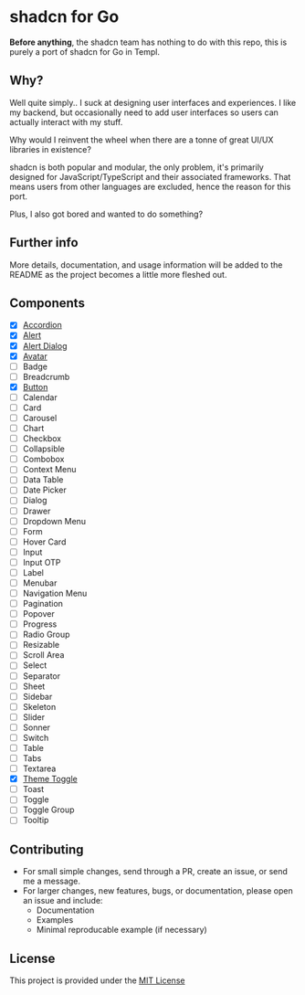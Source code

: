 # shadcn for Go

**Before anything**, the shadcn team has nothing to do with this repo, this is purely a port of shadcn for Go in Templ.

## Why?

Well quite simply.. I suck at designing user interfaces and experiences. I like my backend, but occasionally need to add user interfaces so users can actually interact with my stuff.

Why would I reinvent the wheel when there are a tonne of great UI/UX libraries in existence?

shadcn is both popular and modular, the only problem, it's primarily designed for JavaScript/TypeScript and their associated frameworks. That means users from other languages are excluded, hence the reason for this port.

Plus, I also got bored and wanted to do something?

## Further info

More details, documentation, and usage information will be added to the README as the project becomes a little more fleshed out.

## Components

- [X] [Accordion](/pkg/ui/accordion.templ)
- [X] [Alert](/pkg/ui/alert.templ)
- [X] [Alert Dialog](/pkg/ui/alert_dialog.templ)
- [X] [Avatar](/pkg/ui/avatar.templ)
- [ ] Badge
- [ ] Breadcrumb
- [X] [Button](/pkg/ui/button.templ)
- [ ] Calendar
- [ ] Card
- [ ] Carousel
- [ ] Chart
- [ ] Checkbox
- [ ] Collapsible
- [ ] Combobox
- [ ] Context Menu
- [ ] Data Table
- [ ] Date Picker
- [ ] Dialog
- [ ] Drawer
- [ ] Dropdown Menu
- [ ] Form
- [ ] Hover Card
- [ ] Input
- [ ] Input OTP
- [ ] Label
- [ ] Menubar
- [ ] Navigation Menu
- [ ] Pagination
- [ ] Popover
- [ ] Progress
- [ ] Radio Group
- [ ] Resizable
- [ ] Scroll Area
- [ ] Select
- [ ] Separator
- [ ] Sheet
- [ ] Sidebar
- [ ] Skeleton
- [ ] Slider
- [ ] Sonner
- [ ] Switch
- [ ] Table
- [ ] Tabs
- [ ] Textarea
- [X] [Theme Toggle](/pkg/ui/theme_toggle.templ)
- [ ] Toast
- [ ] Toggle
- [ ] Toggle Group
- [ ] Tooltip

## Contributing

- For small simple changes, send through a PR, create an issue, or send me a message.
- For larger changes, new features, bugs, or documentation, please open an issue and include:
  - Documentation
  - Examples
  - Minimal reproducable example (if necessary)

## License

This project is provided under the [MIT License](/LICENSE)

